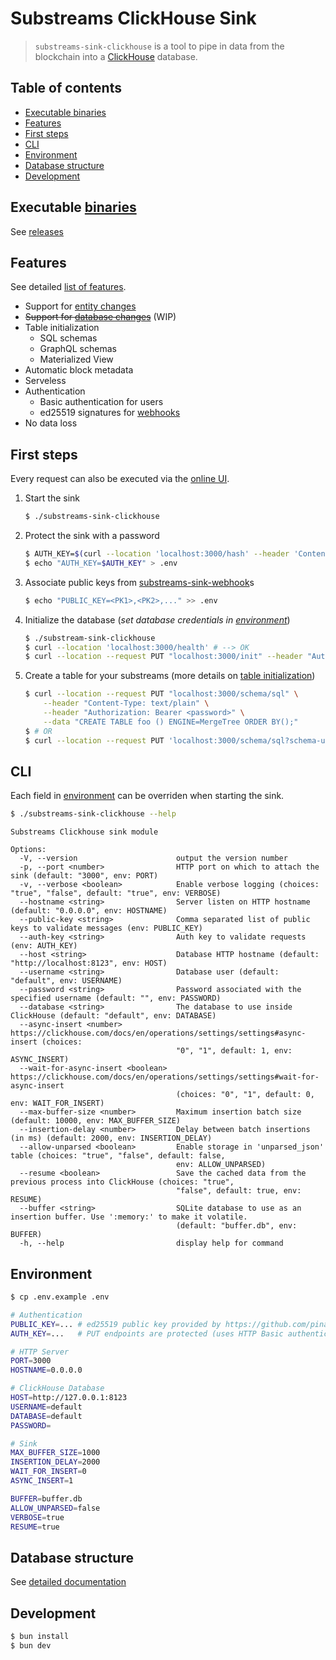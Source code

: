 # Substreams ClickHouse Sink

> `substreams-sink-clickhouse` is a tool to pipe in data from the blockchain into a [ClickHouse](https://clickhouse.com/) database.

## Table of contents

- [Executable binaries](#executable-binaries)
- [Features](#features)
- [First steps](#first-steps)
- [CLI](#cli)
- [Environment](#environment)
- [Database structure](#database-structure)
- [Development](#development)

## Executable [binaries](https://github.com/pinax-network/substreams-sink-clickhouse/releases)

See [releases](https://github.com/pinax-network/substreams-sink-clickhouse/releases)

## Features

See detailed [list of features](/docs/features.md).

- Support for [entity changes](https://crates.io/crates/substreams-entity-change/)
- ~~Support for [database changes](https://crates.io/crates/substreams-database-change)~~ (WIP)
- Table initialization
  - SQL schemas
  - GraphQL schemas
  - Materialized View
- Automatic block metadata
- Serveless
- Authentication
  - Basic authentication for users
  - ed25519 signatures for [webhooks](https://github.com/pinax-network/substreams-sink-webhook)
- No data loss

## First steps

Every request can also be executed via the [online UI](http://localhost:3000).

1. Start the sink

   ```bash
   $ ./substreams-sink-clickhouse
   ```

1. Protect the sink with a password

   ```bash
   $ AUTH_KEY=$(curl --location 'localhost:3000/hash' --header 'Content-Type: text/plain' --data '<password>')
   $ echo "AUTH_KEY=$AUTH_KEY" > .env
   ```

1. Associate public keys from [substreams-sink-webhook](https://github.com/pinax-network/substreams-sink-webhook)s

   ```bash
   $ echo "PUBLIC_KEY=<PK1>,<PK2>,..." >> .env
   ```

1. Initialize the database (_set database credentials in [environment](#environment)_)

   ```bash
   $ ./substream-sink-clickhouse
   $ curl --location 'localhost:3000/health' # --> OK
   $ curl --location --request PUT "localhost:3000/init" --header "Authorization: Bearer <password>" # --> OK
   ```

1. Create a table for your substreams (more details on [table initialization](/docs/features.md#table-initialization))

   ```bash
   $ curl --location --request PUT "localhost:3000/schema/sql" \
       --header "Content-Type: text/plain" \
       --header "Authorization: Bearer <password>" \
       --data "CREATE TABLE foo () ENGINE=MergeTree ORDER BY();"
   $ # OR
   $ curl --location --request PUT 'localhost:3000/schema/sql?schema-url=<url>' --header 'Authorization: Bearer <password>'
   ```

## CLI

Each field in [environment](#environment) can be overriden when starting the sink.

```bash
$ ./substreams-sink-clickhouse --help
```

```
Substreams Clickhouse sink module

Options:
  -V, --version                      output the version number
  -p, --port <number>                HTTP port on which to attach the sink (default: "3000", env: PORT)
  -v, --verbose <boolean>            Enable verbose logging (choices: "true", "false", default: "true", env: VERBOSE)
  --hostname <string>                Server listen on HTTP hostname (default: "0.0.0.0", env: HOSTNAME)
  --public-key <string>              Comma separated list of public keys to validate messages (env: PUBLIC_KEY)
  --auth-key <string>                Auth key to validate requests (env: AUTH_KEY)
  --host <string>                    Database HTTP hostname (default: "http://localhost:8123", env: HOST)
  --username <string>                Database user (default: "default", env: USERNAME)
  --password <string>                Password associated with the specified username (default: "", env: PASSWORD)
  --database <string>                The database to use inside ClickHouse (default: "default", env: DATABASE)
  --async-insert <number>            https://clickhouse.com/docs/en/operations/settings/settings#async-insert (choices:
                                     "0", "1", default: 1, env: ASYNC_INSERT)
  --wait-for-async-insert <boolean>  https://clickhouse.com/docs/en/operations/settings/settings#wait-for-async-insert
                                     (choices: "0", "1", default: 0, env: WAIT_FOR_INSERT)
  --max-buffer-size <number>         Maximum insertion batch size (default: 10000, env: MAX_BUFFER_SIZE)
  --insertion-delay <number>         Delay between batch insertions (in ms) (default: 2000, env: INSERTION_DELAY)
  --allow-unparsed <boolean>         Enable storage in 'unparsed_json' table (choices: "true", "false", default: false,
                                     env: ALLOW_UNPARSED)
  --resume <boolean>                 Save the cached data from the previous process into ClickHouse (choices: "true",
                                     "false", default: true, env: RESUME)
  --buffer <string>                  SQLite database to use as an insertion buffer. Use ':memory:' to make it volatile.
                                     (default: "buffer.db", env: BUFFER)
  -h, --help                         display help for command
```

## Environment

```bash
$ cp .env.example .env
```

```bash
# Authentication
PUBLIC_KEY=... # ed25519 public key provided by https://github.com/pinax-network/substreams-sink-webhook
AUTH_KEY=...   # PUT endpoints are protected (uses HTTP Basic authentication)

# HTTP Server
PORT=3000
HOSTNAME=0.0.0.0

# ClickHouse Database
HOST=http://127.0.0.1:8123
USERNAME=default
DATABASE=default
PASSWORD=

# Sink
MAX_BUFFER_SIZE=1000
INSERTION_DELAY=2000
WAIT_FOR_INSERT=0
ASYNC_INSERT=1

BUFFER=buffer.db
ALLOW_UNPARSED=false
VERBOSE=true
RESUME=true
```

## Database structure

See [detailed documentation](/docs/database.md)

## Development

```bash
$ bun install
$ bun dev
```
